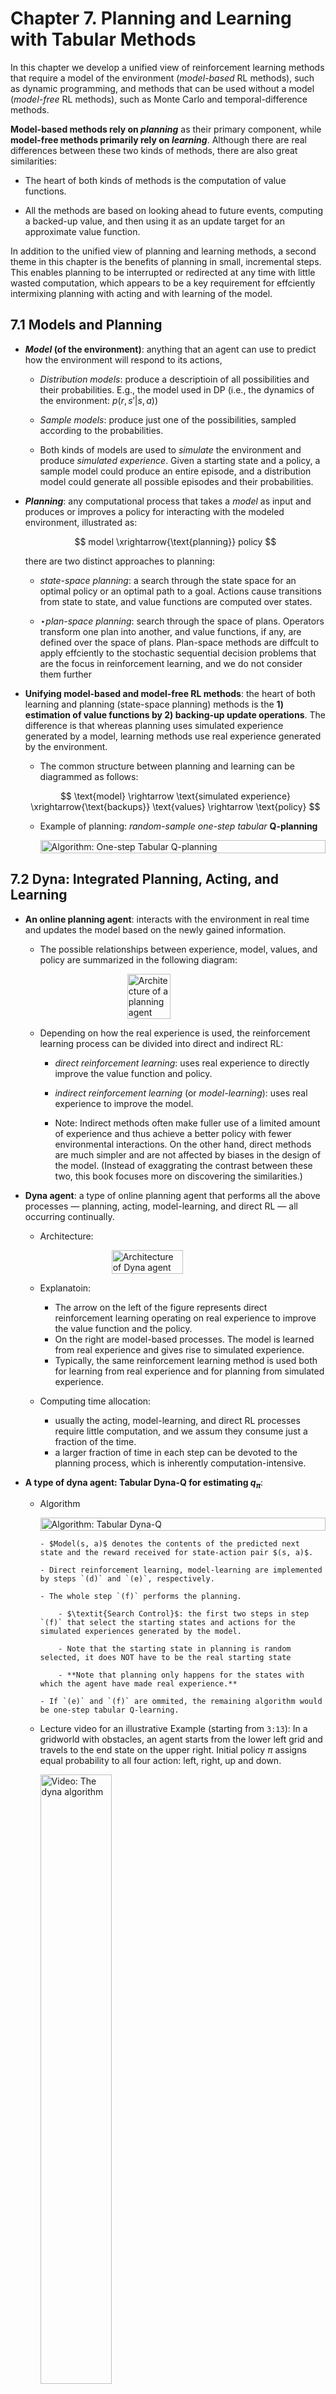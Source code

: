 # Chapter 7. Planning and Learning with Tabular Methods

In this chapter we develop a unified view of reinforcement learning methods that require a model of the environment ($\textit{model-based}$ RL methods), such as dynamic programming, and methods that can be used without a model ($\textit{model-free}$ RL methods), such as Monte Carlo and temporal-difference methods. 

**Model-based methods rely on $\textit{planning}$** as their primary component, while **model-free methods primarily rely on $\textit{learning}$**. Although there are real differences between these two kinds of methods, there are also great similarities:

- The heart of both kinds of methods is the computation of value functions. 

- All the methods are based on looking ahead to future events, computing a backed-up value, and then using it as an update target for an approximate value function.

In addition to the unified view of planning and learning methods, a second theme in this chapter is the benefits of planning in small, incremental steps. This enables planning to be interrupted or redirected at any time with little wasted computation, which appears to be a key requirement for effciently intermixing planning with acting and with learning of the model.

## 7.1 Models and Planning

- **$\textit{Model}$ (of the environment)**: anything that an agent can use to predict how the environment will respond to its actions, 

	- $\textit{Distribution models}$: produce a descriptioin of all possibilities and their probabilities. E.g., the model used in DP (i.e., the dynamics of the environment: $p(r, s' | s, a)$)

	- $\textit{Sample models}$: produce just one of the possibilities, sampled according to the probabilities.

	- Both kinds of models are used to $\textit{simulate}$ the environment and produce $\textit{simulated experience}$. Given a starting state and a policy, a sample model could produce an entire episode, and a distribution model could generate all possible episodes and their probabilities. 


- **$\textit{Planning}$**: any computational process that takes a $\textit{model}$ as input and produces or improves a policy for interacting with the modeled environment, illustrated as:

	$$
		model \xrightarrow{\text{planning}} policy
	$$

	there are two distinct approaches to planning:

	- $\textit{state-space planning}$: a search through the state space for an optimal policy or an optimal path to a goal. Actions cause transitions from state to state, and value functions are computed over states.

	- $\star\textit{plan-space planning}$: search through the space of plans. Operators transform one plan into another, and value functions, if any, are defined over the space of plans. Plan-space methods are diffcult to apply effciently to the stochastic sequential decision problems that are the focus in reinforcement learning, and we do not consider them further


- **Unifying model-based and model-free RL methods**: the heart of both learning and planning (state-space planning) methods is the **1) estimation of value functions by 2) backing-up update operations**. The difference is that whereas planning uses simulated experience generated by a model, learning methods use real experience generated by the environment.

	- The common structure between planning and learning can be diagrammed as follows:

	$$
		\text{model} \rightarrow \text{simulated experience} \xrightarrow{\text{backups}} \text{values} \rightarrow \text{policy}
	$$

	- Example of planning: $\textit{random-sample one-step tabular}$ **Q-planning**
		
		<div style="display: flex; justify-content: center;">
		<img src="../_static/img/chapter7/algo_one_step_q_planning.png" alt="Algorithm: One-step Tabular Q-planning" style="width: 100%;">        
		</div>
			
## 7.2 Dyna: Integrated Planning, Acting, and Learning

- **An online planning agent**: interacts with the environment in real time and updates the model based on the newly gained information.

	- The possible relationships between experience, model, values, and policy are summarized in the following diagram:
		<div style="display: flex; justify-content: center;">
		<img src="../_static/img/chapter7/planning_agent.png" alt="Architecture of a planning agent" style="width: 39%;">        
		</div>

	- Depending on how the real experience is used, the reinforcement learning process can be divided into direct and indirect RL:

		- $\textit{direct reinforcement learning}$: uses real experience to directly improve the value function and policy.

		- $\textit{indirect reinforcement learning}$ (or $\textit{model-learning}$): uses real experience to improve the model.

		- Note: Indirect methods often make fuller use of a limited amount of experience and thus achieve a better policy with fewer environmental interactions. On the other hand, direct methods are much simpler and are not affected by biases in the design of the model. (Instead of exaggrating the contrast between these two, this book focuses more on discovering the similarities.)
	
- **Dyna agent**: a type of online planning agent that performs all the above processes — planning, acting, model-learning, and direct RL — all occurring continually.

	- Architecture:
		<div style="display: flex; justify-content: center;">
		<img src="../_static/img/chapter7/dyna_agent_architecture.png" alt="Architecture of Dyna agent" style="width: 50%;">        
		</div>

	- Explanatoin:
		- The arrow on the left of the figure represents direct reinforcement learning operating on real experience to improve the value function and the policy. 
		- On the right are model-based processes. The model is learned from real experience and gives rise to simulated experience.
		- Typically, the same reinforcement learning method is used both for learning from real experience and for planning from simulated experience.

	- Computing time allocation: 
		- usually the acting, model-learning, and direct RL processes require little computation, and we assum they consume just a fraction of the time. 
		- a larger fraction of time in each step can be devoted to the planning process, which is inherently computation-intensive.

- **A type of dyna agent: Tabular Dyna-Q for estimating $q_\pi$**:

	- Algorithm

		<div style="display: flex; justify-content: center;">
		<img src="../_static/img/chapter7/algo_tabular_dyna_q.png" alt="Algorithm: Tabular Dyna-Q" style="width: 100%;">        
		</div>

		```{note}
		- $Model(s, a)$ denotes the contents of the predicted next state and the reward received for state-action pair $(s, a)$.

		- Direct reinforcement learning, model-learning are implemented by steps `(d)` and `(e)`, respectively. 

		- The whole step `(f)` performs the planning.

			- $\textit{Search Control}$: the first two steps in step `(f)` that select the starting states and actions for the simulated experiences generated by the model.

			- Note that the starting state in planning is random selected, it does NOT have to be the real starting state

			- **Note that planning only happens for the states with which the agent have made real experience.**

		- If `(e)` and `(f)` are ommited, the remaining algorithm would be one-step tabular Q-learning.
		```

	- Lecture video for an illustrative Example (starting from `3:13`): In a gridworld with obstacles, an agent starts from the lower left grid and travels to the end state on the upper right. Initial policy $\pi$ assigns equal probability to all four action: left, right, up and down.

		<a href="https://www.coursera.org/learn/sample-based-learning-methods/lecture/k7Out/the-dyna-algorithm">
		<img src="../_static/img/chapter7/dyna_q_example.png" alt="Video: The dyna algorithm" style="width:50%;">
		</a>

- **Example: Dyna Maze**

	- An illustratiev example of how exactly a planning agent may learn much fastet than a pure learning agent:

		<a href="https://www.coursera.org/learn/sample-based-learning-methods/lecture/TGSQi/dyna-q-learning-in-a-simple-maze">
		<img src="../_static/img/chapter7/example_maze.png" alt="Video: The Maze example" style="width:60%;">
		</a>

	- The agent needs many planning steps because search control samples state action pairs randomly. The planning update will not have any effect if the sample state action pair produces a 0 TD error. This happened a lot in this environment because all the rewards are 0, and so are the initial values. 

	- In larger environments random search control becomes even more problematic. But in this example, the more planning we did the better the agent performed

## 7.3 When the model is wrong

- **An inaccurate model**: model is either incomplete (does not contain some transition information) or the environment has changed (leads the transition information stored in the model become inaccurate).

	- When the model is wrong: we face the trade-off between exploration vs. exploitation (in the planning context):

		- exploration means trying actions that improve the model

		- exploitation means behaving in the optimal way given the current model

- **Example: Blocking Maze - when the environment become "worse"**

	- **Description**: initially, there is a short path from start to goal, to the right of the barrier, as shown in the upper left of the figure. After 1000 time steps, the short path is “blocked,” and a longer path is opened up along the left-hand side of the barrier

		<img src="../_static/img/chapter7/example_blocking_maze.png" alt="The blocking maze example" style="width:60%;">

	- **Interpretation**

		- The first part of the graph shows that both Dyna agents found the short path within 1000 steps. 

		- When the environment changed, the graphs become flat, indicating a period during which the agents obtained no reward because they were wandering around behind the barrier. 

		- After a while, however, they were able to find the new opening and the new optimal behavior.

- **Example: Shortcut Maze - when the environment become "better"**

	- **Description**: initially, the optimal path is to go around the left side of the barrier (upper left). After 3000 steps, however, a shorter path is opened up along the right side, without disturbing the longer path

		<img src="../_static/img/chapter7/example_shortcut_maze.png" alt="The shortcut maze example" style="width:60%;">

		```{note}
		It is harder to detect modeling error in the case where the environment changes to become "better" (better solutions emerge), this is where more thoughts on exploration (during planning) are need to keep the model up-to-date.
		```


- **Dyna-Q+ agent - encourages exploration during planning**

	```{todo}
	Turn the dyna-Q+ algo to book-similar image
	```

	- Initialize $Q(s,a)$ and $Model(s,a)$ for all $s \in S$ and $a \in A$ 
	- Loop forever:
		- `(a)` $S \leftarrow$ current (non-terminal) state
		- `(b)` $A \leftarrow \epsilon$-greedy($S, Q$)
		- `(c)` Take action $A$, observe reward $R$, and the next state $S'$
		- `(d)` $Q(S, A) \leftarrow Q(S, A) + \alpha [R + \gamma max_a Q(S', a) - Q(S, A)]$
		- `(e)` $Model(S, A)$ $\leftarrow R, S'$  and $S$ $\leftarrow S'$ (assuming deterministic environment)
		- `(f)` If $S$ is the terminal state, then $S \leftarrow StartingState$ and restart, Else loop repeat $n$ times:
			- $S \leftarrow$ random **previously observed** state
			- $A \leftarrow$ random action **available (doen not have to be taken before)** in $S$
			- $R, S' \leftarrow Model(S, A)$
			- $R = R + \kappa \sqrt \tau_{S,A,R,S'}$
			- $Q(S, A) \leftarrow Q(S, A) + \alpha [R + \gamma max_a Q(S', a) - Q(S, A)]$
	
	```{note}
	- Modification 1: the reward is now $R + \kappa \sqrt \tau$, where $\kappa$ is a constant and $\tau$ indicates the amount of time steps that the transition $(S,A) \rightarrow (R, S')$ has not been tried during real experience. 

		- The more time that has elapsed, the greater (we might presume) the chance that the dynamics of this pair has changed and that the model of it is incorrect.

		- Note that $\tau$ will not be updated in the planning process, but only in real interactions.

		- This type of way to encourage exploration is similar to Upper-Confidence-Bound Action Selection descibed in [Chapter 2](../Contents/2_multi_armed_bandits.md) which both measure the uncertainty in a way. 

	- Modification 2: actions that had never been tried before from a state were allowed to be considered in the planning step `(f)`. The initial model for such actions was that they would lead back to the same state with a reward of zero.
	```

## 7.4 Summary

- **Mindmap of where we are now**

	<img src="../_static/img/chapter7/chapter7_mindmap.png" alt="Mindmap" style="width: 100%;"> 

- **Key Takeaways**

	1. Model-Based vs. Model-Free Methods

		- Model-based methods (e.g., Dynamic Programming) use planning with a model.
		- Model-free methods (e.g., Monte Carlo, TD) learn directly from experience.
		- Both compute value functions using backup operations but differ in the source of experience (simulated vs. real).

	2. Models and Planning
		- A model predicts the environment's response to actions.
			- Distribution models provide all outcomes and probabilities.
			- Sample models provide a single sampled outcome.
		- Planning improves policies using models.
			- State-space planning searches state transitions for optimal policies.

	3. Dyna: Integrated Planning, Acting, and Learning
		- Dyna architecture combines direct reinforcement learning, model learning, and planning.
			- Direct RL updates value functions from real experiences.
			- Model learning updates the model from real experiences.
			- Planning uses the model for simulated experiences to refine learning.
		- Tabular Dyna-Q alternates between real and simulated experiences to accelerate learning.

	4. Handling Inaccurate Models
		- Model inaccuracies occur when the environment changes or the model lacks information.
		- Planning faces a trade-off between exploration (improving the model) and exploitation (using the current model).

	5. Dyna-Q+ for Encouraging Exploration
		- Dyna-Q+ adds exploration bonuses to rewards based on how long actions remain unvisited.
		- Untried actions are included in planning to promote broader exploration.
		- Helps agents adapt to dynamic environments by detecting changes faster.

	6. Practical Insights
		- Incremental planning allows flexible adaptation to changes.
		- Model-based methods learn faster with fewer interactions, while model-free methods are simpler and avoid model bias.
		- Effective planning requires prioritizing useful simulated experiences through search control.

- **Extra lecture video (optional)**: [Drew Bagnell: self-driving, robotics, and Model Based RL](https://www.coursera.org/learn/sample-based-learning-methods/lecture/pvjdV/drew-bagnell-self-driving-robotics-and-model-based-rl)